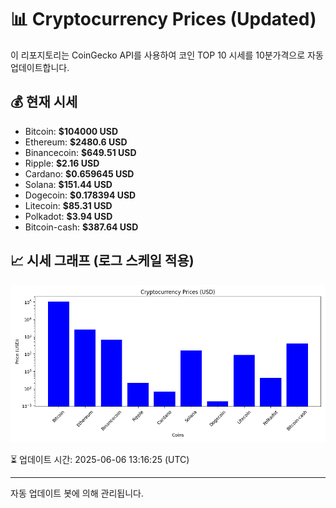 
# 📊 Cryptocurrency Prices (Updated)

이 리포지토리는 CoinGecko API를 사용하여 코인 TOP 10 시세를 10분가격으로 자동 업데이트합니다.

## 💰 현재 시세
- Bitcoin: **$104000 USD**
- Ethereum: **$2480.6 USD**
- Binancecoin: **$649.51 USD**
- Ripple: **$2.16 USD**
- Cardano: **$0.659645 USD**
- Solana: **$151.44 USD**
- Dogecoin: **$0.178394 USD**
- Litecoin: **$85.31 USD**
- Polkadot: **$3.94 USD**
- Bitcoin-cash: **$387.64 USD**

## 📈 시세 그래프 (로그 스케일 적용)
![Crypto Prices](crypto_prices.png)

⏳ 업데이트 시간: 2025-06-06 13:16:25 (UTC)

---
자동 업데이트 봇에 의해 관리됩니다.

